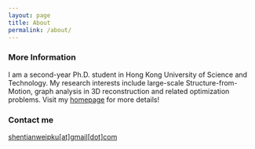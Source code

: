 ```yaml
---
layout: page
title: About
permalink: /about/
---
```


### More Information

I am a second-year Ph.D. student in Hong Kong University of Science and Technology. 
My research interests include large-scale Structure-from-Motion, graph analysis in 3D reconstruction and related optimization problems. 
Visit my [homepage](http://www.tianweishen.com) for more details! 

### Contact me

[shentianweipku[at]gmail[dot]com](mailto:shentianweipku@gmail.com)
